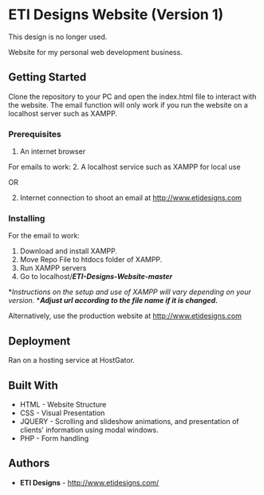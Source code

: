 # ETI Designs Website (Version 1)

This design is no longer used.

Website for my personal web development business.

## Getting Started

Clone the repository to your PC and open the index.html file to interact with the website. The email function will only work if you run the website on a localhost server such as XAMPP.

### Prerequisites
1. An internet browser

For emails to work:
2. A localhost service such as XAMPP for local use

OR

2. Internet connection to shoot an email at http://www.etidesigns.com

### Installing

For the email to work:
1. Download and install XAMPP.
2. Move Repo File to htdocs folder of XAMPP.
3. Run XAMPP servers
4. Go to localhost/***ETI-Designs-Website-master***

**Instructions on the setup and use of XAMPP will vary depending on your version.*
****Adjust url according to the file name if it is changed.***

Alternatively, use the production website at http://www.etidesigns.com

## Deployment

Ran on a hosting service at HostGator.

## Built With

* HTML - Website Structure
* CSS - Visual Presentation
* JQUERY - Scrolling and slideshow animations, and presentation of clients' information using modal windows.
* PHP - Form handling

## Authors

* **ETI Designs** - http://www.etidesigns.com/
